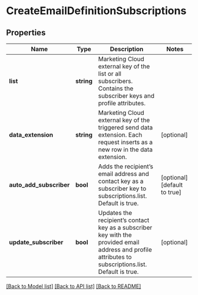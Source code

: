 # CreateEmailDefinitionSubscriptions

## Properties
Name | Type | Description | Notes
------------ | ------------- | ------------- | -------------
**list** | **string** | Marketing Cloud external key of the list or all subscribers. Contains the subscriber keys and profile attributes. | 
**data_extension** | **string** | Marketing Cloud external key of the triggered send data extension. Each request inserts as a new row in the data extension. | [optional] 
**auto_add_subscriber** | **bool** | Adds the recipient’s email address and contact key as a subscriber key to subscriptions.list. Default is true. | [optional] [default to true]
**update_subscriber** | **bool** | Updates the recipient’s contact key as a subscriber key with the provided email address and profile attributes to subscriptions.list. Default is true. | [optional] 

[[Back to Model list]](../README.md#documentation-for-models) [[Back to API list]](../README.md#documentation-for-api-endpoints) [[Back to README]](../README.md)


